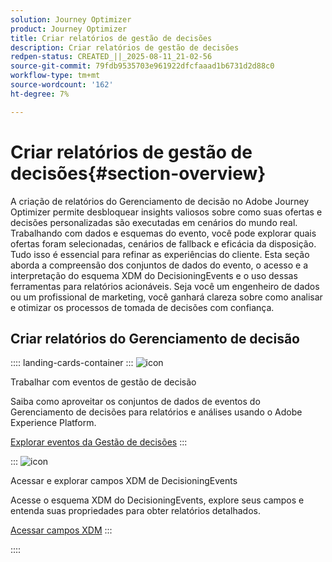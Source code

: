 ```yaml
---
solution: Journey Optimizer
product: Journey Optimizer
title: Criar relatórios de gestão de decisões
description: Criar relatórios de gestão de decisões
redpen-status: CREATED_||_2025-08-11_21-02-56
source-git-commit: 79fdb9535703e961922dfcfaaad1b6731d2d88c0
workflow-type: tm+mt
source-wordcount: '162'
ht-degree: 7%

---
```



# Criar relatórios de gestão de decisões{#section-overview}

A criação de relatórios do Gerenciamento de decisão no Adobe Journey Optimizer permite desbloquear insights valiosos sobre como suas ofertas e decisões personalizadas são executadas em cenários do mundo real. Trabalhando com dados e esquemas do evento, você pode explorar quais ofertas foram selecionadas, cenários de fallback e eficácia da disposição. Tudo isso é essencial para refinar as experiências do cliente. Esta seção aborda a compreensão dos conjuntos de dados do evento, o acesso e a interpretação do esquema XDM do DecisioningEvents e o uso dessas ferramentas para relatórios acionáveis. Seja você um engenheiro de dados ou um profissional de marketing, você ganhará clareza sobre como analisar e otimizar os processos de tomada de decisões com confiança.

## Criar relatórios do Gerenciamento de decisão

:::: landing-cards-container
:::
![icon](https://cdn.experienceleague.adobe.com/icons/book.svg)

Trabalhar com eventos de gestão de decisão

Saiba como aproveitar os conjuntos de dados de eventos do Gerenciamento de decisões para relatórios e análises usando o Adobe Experience Platform.

[Explorar eventos da Gestão de decisões](../using/offers/reports/get-started-events.md)
:::

:::
![icon](https://cdn.experienceleague.adobe.com/icons/list-check.svg)

Acessar e explorar campos XDM de DecisioningEvents

Acesse o esquema XDM do DecisioningEvents, explore seus campos e entenda suas propriedades para obter relatórios detalhados.

[Acessar campos XDM](../using/offers/reports/xdm-fields.md)
:::

::::
